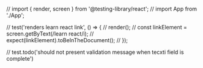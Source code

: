 // import { render, screen } from '@testing-library/react';
// import App from './App';

// test('renders learn react link', () => {
//   render(<App />);
//   const linkElement = screen.getByText(/learn react/i);
//   expect(linkElement).toBeInTheDocument();
// });

// test.todo('should not present validation message when tecxti field is complete')
